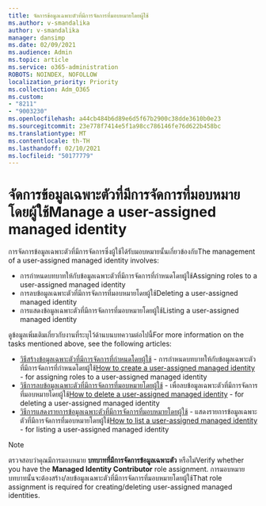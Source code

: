 ```yaml
---
title: จัดการข้อมูลเฉพาะตัวที่มีการจัดการที่มอบหมายโดยผู้ใช้
ms.author: v-smandalika
author: v-smandalika
manager: dansimp
ms.date: 02/09/2021
ms.audience: Admin
ms.topic: article
ms.service: o365-administration
ROBOTS: NOINDEX, NOFOLLOW
localization_priority: Priority
ms.collection: Adm_O365
ms.custom:
- "8211"
- "9003230"
ms.openlocfilehash: a44cb484b6d89e6d5f67b2900c38dde3610b0e23
ms.sourcegitcommit: 23e778f7414e5f1a98cc786146fe76d622b458bc
ms.translationtype: MT
ms.contentlocale: th-TH
ms.lasthandoff: 02/10/2021
ms.locfileid: "50177779"
---
```

# <a name="manage-a-user-assigned-managed-identity"></a><span data-ttu-id="d4974-102">จัดการข้อมูลเฉพาะตัวที่มีการจัดการที่มอบหมายโดยผู้ใช้</span><span class="sxs-lookup"><span data-stu-id="d4974-102">Manage a user-assigned managed identity</span></span>

<span data-ttu-id="d4974-103">การจัดการข้อมูลเฉพาะตัวที่มีการจัดการซึ่งผู้ใช้ได้รับมอบหมายนั้นเกี่ยวข้องกับ</span><span class="sxs-lookup"><span data-stu-id="d4974-103">The management of a user-assigned managed identity involves:</span></span>

- <span data-ttu-id="d4974-104">การกําหนดบทบาทให้กับข้อมูลเฉพาะตัวที่มีการจัดการที่กําหนดโดยผู้ใช้</span><span class="sxs-lookup"><span data-stu-id="d4974-104">Assigning roles to a user-assigned managed identity</span></span>
- <span data-ttu-id="d4974-105">การลบข้อมูลเฉพาะตัวที่มีการจัดการที่มอบหมายโดยผู้ใช้</span><span class="sxs-lookup"><span data-stu-id="d4974-105">Deleting a user-assigned managed identity</span></span>
- <span data-ttu-id="d4974-106">การแสดงข้อมูลเฉพาะตัวที่มีการจัดการที่มอบหมายโดยผู้ใช้</span><span class="sxs-lookup"><span data-stu-id="d4974-106">Listing a user-assigned managed identity</span></span>

<span data-ttu-id="d4974-107">ดูข้อมูลเพิ่มเติมเกี่ยวกับงานที่ระบุไว้ด้านบนบทความต่อไปนี้</span><span class="sxs-lookup"><span data-stu-id="d4974-107">For more information on the tasks mentioned above, see the following articles:</span></span>

- <span data-ttu-id="d4974-108">[วิธีสร้างข้อมูลเฉพาะตัวที่มีการจัดการที่กําหนดโดยผู้ใช้](https://docs.microsoft.com/azure/active-directory/managed-identities-azure-resources/how-to-manage-ua-identity-portal) - การกําหนดบทบาทให้กับข้อมูลเฉพาะตัวที่มีการจัดการที่กําหนดโดยผู้ใช้</span><span class="sxs-lookup"><span data-stu-id="d4974-108">[How to create a user-assigned managed identity](https://docs.microsoft.com/azure/active-directory/managed-identities-azure-resources/how-to-manage-ua-identity-portal) - for assigning roles to a user-assigned managed identity</span></span>
- <span data-ttu-id="d4974-109">[วิธีการลบข้อมูลเฉพาะตัวที่มีการจัดการที่มอบหมายโดยผู้ใช้](https://docs.microsoft.com/azure/active-directory/managed-identities-azure-resources/how-to-manage-ua-identity-portal) - เพื่อลบข้อมูลเฉพาะตัวที่มีการจัดการที่มอบหมายโดยผู้ใช้</span><span class="sxs-lookup"><span data-stu-id="d4974-109">[How to delete a user-assigned managed identity](https://docs.microsoft.com/azure/active-directory/managed-identities-azure-resources/how-to-manage-ua-identity-portal) - for deleting a user-assigned managed identity</span></span>
- <span data-ttu-id="d4974-110">[วิธีการแสดงรายการข้อมูลเฉพาะตัวที่มีการจัดการที่มอบหมายโดยผู้ใช้](https://docs.microsoft.com/azure/active-directory/managed-identities-azure-resources/how-to-manage-ua-identity-portal) - แสดงรายการข้อมูลเฉพาะตัวที่มีการจัดการที่มอบหมายโดยผู้ใช้</span><span class="sxs-lookup"><span data-stu-id="d4974-110">[How to list a user-assigned managed identity](https://docs.microsoft.com/azure/active-directory/managed-identities-azure-resources/how-to-manage-ua-identity-portal) - for listing a user-assigned managed identity</span></span>

> [!NOTE]
> <span data-ttu-id="d4974-111">ตรวจสอบว่าคุณมีการมอบหมาย **บทบาทที่มีการจัดการข้อมูลเฉพาะตัว** หรือไม่</span><span class="sxs-lookup"><span data-stu-id="d4974-111">Verify whether you have the **Managed Identity Contributor** role assignment.</span></span> <span data-ttu-id="d4974-112">การมอบหมายบทบาทนั้นจะต้องสร้าง/ลบข้อมูลเฉพาะตัวที่มีการจัดการที่มอบหมายโดยผู้ใช้</span><span class="sxs-lookup"><span data-stu-id="d4974-112">That role assignment is required for creating/deleting user-assigned managed identities.</span></span>

